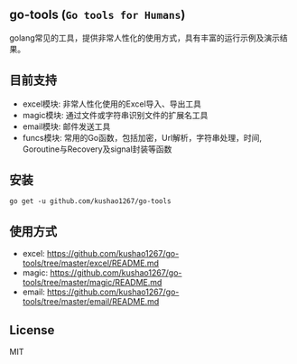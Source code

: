 ## go-tools (`Go tools for Humans`)

golang常见的工具，提供非常人性化的使用方式，具有丰富的运行示例及演示结果。

## 目前支持

- excel模块: 非常人性化使用的Excel导入、导出工具
- magic模块: 通过文件或字符串识别文件的扩展名工具
- email模块: 邮件发送工具
- funcs模块: 常用的Go函数，包括加密，Url解析，字符串处理，时间, Goroutine与Recovery及signal封装等函数

## 安装

`go get -u github.com/kushao1267/go-tools`

## 使用方式

- excel: https://github.com/kushao1267/go-tools/tree/master/excel/README.md
- magic: https://github.com/kushao1267/go-tools/tree/master/magic/README.md
- email: https://github.com/kushao1267/go-tools/tree/master/email/README.md

## License

MIT
